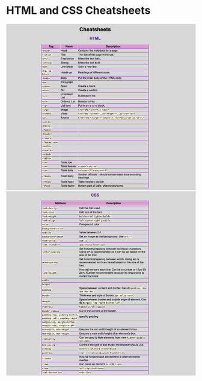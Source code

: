 # HTML and CSS Cheatsheets

![html cheatsheet](../../images/css-html/html-cheatsheet.png)
![css cheatsheet](../../images/css-html/css-cheatsheet.png)
